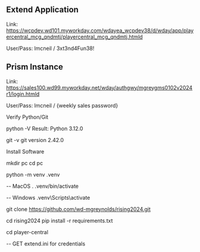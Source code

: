 Extend Application
------------------
Link: https://wcpdev.wd101.myworkday.com/wdayea_wcpdev38/d/wday/app/playercentral_mcg_qndmtj/playercentral_mcg_qndmtj.htmld

User/Pass: lmcneil / 3xt3nd4Fun38!

Prism Instance
--------------
Link: https://sales100.wd99.myworkday.net/wday/authgwy/mgreygms0102v2024r1/login.htmld

User/Pass: lmcneil / {weekly sales password}

Verify Python/Git

python -V
Result: Python 3.12.0

git -v
git version 2.42.0

Install Software

mkdir pc
cd pc

python -m venv .venv

-- MacOS
. .venv/bin/activate

-- Windows
.venv\Scripts\activate


git clone https://github.com/wd-mgreynolds/rising2024.git

cd rising2024
pip install -r requirements.txt

cd player-central

-- GET extend.ini for credentials

